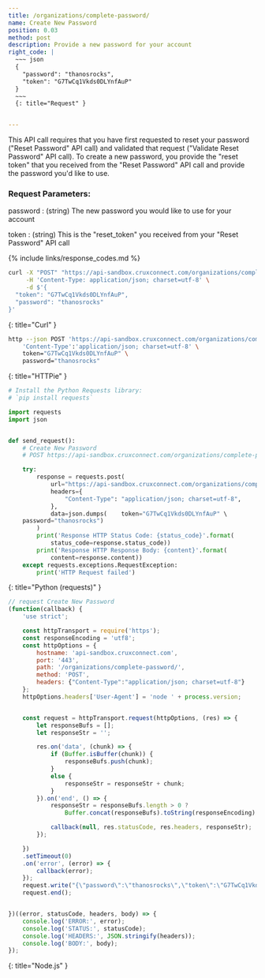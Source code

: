 ```yaml
---
title: /organizations/complete-password/
name: Create New Password
position: 0.03
method: post
description: Provide a new password for your account
right_code: |
  ~~~ json
  {
    "password": "thanosrocks",
    "token": "G7TwCq1Vkds0DLYnfAuP"
  }
  ~~~
  {: title="Request" }


---
```

This API call requires that you have first requested to reset your password ("Reset Password" API call) and validated that request ("Validate Reset Password" API call). To create a new password, you provide the "reset token" that you received from the "Reset Password" API call and provide the password you'd like to use.

### Request Parameters:

password
: (string) The new password you would like to use for your account

token
: (string) This is the "reset_token" you received from your "Reset Password" API call

{% include links/response_codes.md %}

~~~ bash
curl -X "POST" "https://api-sandbox.cruxconnect.com/organizations/complete-password/" \
     -H 'Content-Type: application/json; charset=utf-8' \
     -d $'{
  "token": "G7TwCq1Vkds0DLYnfAuP",
  "password": "thanosrocks"
}'

~~~
{: title="Curl" }

~~~ bash
http --json POST 'https://api-sandbox.cruxconnect.com/organizations/complete-password/' \
    'Content-Type':'application/json; charset=utf-8' \
    token="G7TwCq1Vkds0DLYnfAuP" \
    password="thanosrocks"

~~~
{: title="HTTPie" }

~~~ python
# Install the Python Requests library:
# `pip install requests`

import requests
import json


def send_request():
    # Create New Password
    # POST https://api-sandbox.cruxconnect.com/organizations/complete-password/

    try:
        response = requests.post(
            url="https://api-sandbox.cruxconnect.com/organizations/complete-password/",
            headers={
                "Content-Type": "application/json; charset=utf-8",
            },
            data=json.dumps(    token="G7TwCq1Vkds0DLYnfAuP" \
    password="thanosrocks")
        )
        print('Response HTTP Status Code: {status_code}'.format(
            status_code=response.status_code))
        print('Response HTTP Response Body: {content}'.format(
            content=response.content))
    except requests.exceptions.RequestException:
        print('HTTP Request failed')

~~~
{: title="Python (requests)" }

~~~ javascript
// request Create New Password
(function(callback) {
    'use strict';

    const httpTransport = require('https');
    const responseEncoding = 'utf8';
    const httpOptions = {
        hostname: 'api-sandbox.cruxconnect.com',
        port: '443',
        path: '/organizations/complete-password/',
        method: 'POST',
        headers: {"Content-Type":"application/json; charset=utf-8"}
    };
    httpOptions.headers['User-Agent'] = 'node ' + process.version;


    const request = httpTransport.request(httpOptions, (res) => {
        let responseBufs = [];
        let responseStr = '';

        res.on('data', (chunk) => {
            if (Buffer.isBuffer(chunk)) {
                responseBufs.push(chunk);
            }
            else {
                responseStr = responseStr + chunk;
            }
        }).on('end', () => {
            responseStr = responseBufs.length > 0 ?
                Buffer.concat(responseBufs).toString(responseEncoding) : responseStr;

            callback(null, res.statusCode, res.headers, responseStr);
        });

    })
    .setTimeout(0)
    .on('error', (error) => {
        callback(error);
    });
    request.write("{\"password\":\"thanosrocks\",\"token\":\"G7TwCq1Vkds0DLYnfAuP\"}")
    request.end();


})((error, statusCode, headers, body) => {
    console.log('ERROR:', error);
    console.log('STATUS:', statusCode);
    console.log('HEADERS:', JSON.stringify(headers));
    console.log('BODY:', body);
});

~~~
{: title="Node.js" }
